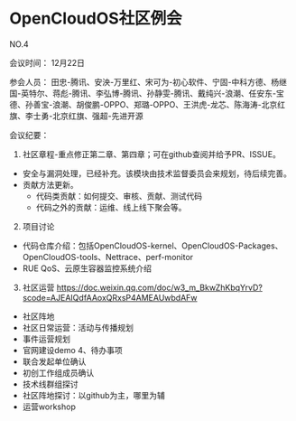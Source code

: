 # OpenCloudOS社区例会

NO.4

会议时间： 
12月22日

参会人员：
田忠-腾讯、安泱-万里红、宋可为-初心软件、宁固-中科方德、杨继国-英特尔、蒋彪-腾讯、李弘博-腾讯、孙静雯-腾讯、戴纯兴-浪潮、任安东-宝德、孙善宝-浪潮、胡俊鹏-OPPO、郑璐-OPPO、王洪虎-龙芯、陈海涛-北京红旗、李士勇-北京红旗、强超-先进开源

会议纪要：
1. 社区章程-重点修正第二章、第四章；可在github查阅并给予PR、ISSUE。
- 安全与漏洞处理，已经补充。该模块由技术监督委员会来规划，待后续完善。
- 贡献方法更新。
     - 代码类贡献：如何提交、审核、贡献、测试代码
     - 代码之外的贡献：运维、线上线下聚会等。
2. 项目讨论
- 代码仓库介绍：包括OpenCloudOS-kernel、OpenCloudOS-Packages、OpenCloudOS-tools、Nettrace、perf-monitor
- RUE QoS、云原生容器监控系统介绍
3. 社区运营
https://doc.weixin.qq.com/doc/w3_m_BkwZhKbqYrvD?scode=AJEAIQdfAAoxQRxsP4AMEAUwbdAFw
- 社区阵地
- 社区日常运营：活动与传播规划
- 事件运营规划
- 官网建设demo
4、待办事项
- 联合发起单位确认
- 初创工作组成员确认
- 技术线群组探讨
- 社区阵地探讨：以github为主，哪里为辅
- 运营workshop
